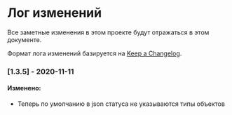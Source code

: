 # Лог изменений

Все заметные изменения в этом проекте будут отражаться в этом документе.

Формат лога изменений базируется на [Keep a Changelog](https://keepachangelog.com/en/1.0.0/).

### [1.3.5] - 2020-11-11

#### Изменено:

* Теперь по умолчанию в json статуса не указываются типы объектов
